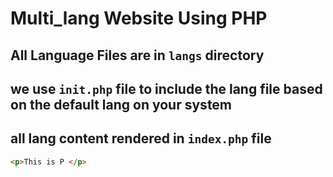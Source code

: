 # Multi_lang Website Using PHP 

## All Language Files are in `langs` directory

## we use `init.php` file to include the lang file based on the default lang on your system

## all lang content rendered in `index.php` file

```html
<p>This is P </p>
```
